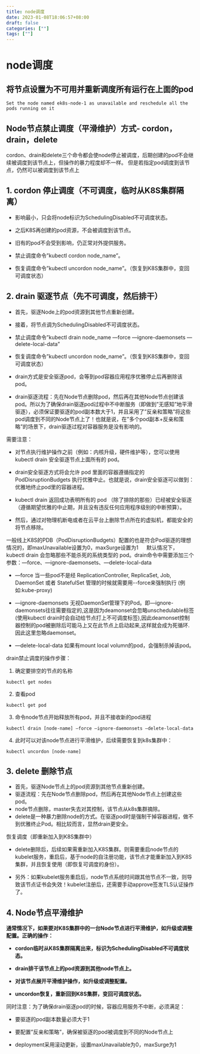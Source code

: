 ```yaml
---
title: node调度
date: 2023-01-08T18:06:57+08:00
draft: false
categories: [""]
tags: [""]
---
```


# node调度 
## 将节点设置为不可用并重新调度所有运行在上面的pod
``` 
Set the node named ek8s-node-1 as unavailable and reschedule all the pods running on it
```

## **Node节点禁止调度（平滑维护）方式- cordon，drain，delete**
cordon、drain和delete三个命令都会使node停止被调度，后期创建的pod不会继续被调度到该节点上，但操作的暴力程度却不一样。
 但是若指定pod调度到该节点，仍然可以被调度到该节点上

## **1. cordon 停止调度**（不可调度，临时从K8S集群隔离）
* 影响最小，只会将node标识为SchedulingDisabled不可调度状态。 

* 之后K8S再创建的pod资源，不会被调度到该节点。 

* 旧有的pod不会受到影响，仍正常对外提供服务。 

* 禁止调度命令”kubectl cordon node_name”。 

* 恢复调度命令”kubectl uncordon node_name”。（恢复到K8S集群中，变回可调度状态） 


## **2. drain 驱逐节点**（先不可调度，然后排干）
* 首先，驱逐Node上的pod资源到其他节点重新创建。 

* 接着，将节点调为SchedulingDisabled不可调度状态。 

* 禁止调度命令”kubectl drain node_name —force —ignore-daemonsets —delete-local-data” 

* 恢复调度命令”kubectl uncordon node_name”。（恢复到K8S集群中，变回可调度状态） 

* drain方式是安全驱逐pod，会等到pod容器应用程序优雅停止后再删除该pod。 

* drain驱逐流程：先在Node节点删除pod，然后再在其他Node节点创建该pod。所以为了确保drain驱逐pod过程中不中断服务（即做到”无感知”地平滑驱逐），必须保证要驱逐的pod副本数大于1，并且采用了”反亲和策略”将这些pod调度到不同的Node节点上了！也就是说，在”多个pod副本+反亲和策略”的场景下，drain驱逐过程对容器服务是没有影响的。 

 
需要注意：
* 对节点执行维护操作之前（例如：内核升级，硬件维护等），您可以使用 kubectl drain 安全驱逐节点上面所有的 pod。 

* drain安全驱逐方式将会允许 pod 里面的容器遵循指定的 PodDisruptionBudgets 执行优雅中止。也就是说，drain安全驱逐可以做到：优雅地终止pod里的容器进程。 

* kubectl drain 返回成功表明所有的 pod （除了排除的那些）已经被安全驱逐（遵循期望优雅的中止期，并且没有违反任何应用程序级别的中断预算）。 

* 然后，通过对物理机断电或者在云平台上删除节点所在的虚拟机，都能安全的将节点移除。 

 
一般线上K8S的PDB（PodDisruptionBudgets）配置的也是符合Pod驱逐的理想情况的，即maxUnavailable设置为0，maxSurge设置为1
　
默认情况下，kubectl drain 会忽略那些不能杀死的系统类型的 pod。drain命令中需要添加三个参数：—force、—ignore-daemonsets、—delete-local-data
* —force 当一些pod不是经 ReplicationController, ReplicaSet, Job, DaemonSet 或者 StatefulSet 管理的时候就需要用--force来强制执行 (例如:kube-proxy) 

* —ignore-daemonsets 无视DaemonSet管理下的Pod。即—ignore-daemonsets往往需要指定的,这是因为deamonset会忽略unschedulable标签(使用kubectl drain时会自动给节点打上不可调度标签),因此deamonset控制器控制的pod被删除后可能马上又在此节点上启动起来,这样就会成为死循环.因此这里忽略daemonset。 

* —delete-local-data 如果有mount local volumn的pod，会强制杀掉该pod。 

 
drain禁止调度的操作步骤：
1. 确定要排空的节点的名称
```
kubectl get nodes  
```
2. 查看pod
```
kubectl get pod
``` 
3. 命令node节点开始释放所有pod，并且不接收新的pod进程
```
kubectl drain [node-name] —force —ignore-daemonsets —delete-local-data 
```
4. 此时可以对该node节点进行平滑维护，后续需要恢复到k8s集群中：
```
kubectl uncordon [node-name]
```
 
## **3. delete 删除节点**
* 首先，驱逐Node节点上的pod资源到其他节点重新创建。 
* 驱逐流程：先在Node节点删除pod，然后再在其他Node节点上创建这些pod。 
* node节点删除，master失去对其控制，该节点从k8s集群摘除。 
* delete是一种暴力删除node的方式。在驱逐pod时是强制干掉容器进程，做不到优雅终止Pod。相比较而言，显然drain更安全。 
 
恢复调度（即重新加入到K8S集群中）
* delete删除后，后续如果需重新加入K8S集群。则需要重启node节点的kubelet服务，重启后，基于node的自注册功能，该节点才能重新加入到K8S集群，并且恢复使用（即恢复可调度的身份）。 

* 另外：如果kubelet服务重启后，node节点系统时间跟其他节点不一致，则导致该节点证书会失效！kubelet注册后，还需要手动approve签发TLS认证操作了。 


 
## **4. Node节点平滑维护**
**通常情况下，如果要对K8S集群中的一台Node节点进行平滑维护，如升级或调整配置。正确的操作：**
* **cordon临时从K8S集群隔离出来，标识为SchedulingDisabled不可调度状态。** 

* **drain排干该节点上的pod资源到其他node节点上。** 

* **对该节点展开平滑维护操作，如升级或调整配置。** 

* **uncordon恢复，重新回到K8S集群，变回可调度状态。** 

 
同时注意：为了确保drain驱逐pod的时候，容器应用服务不中断，必须满足：
* 要驱逐的pod副本数量必须大于1 

* 要配置”反亲和策略”，确保被驱逐的pod被调度到不同的Node节点上 

* deployment采用滚动更新，设置maxUnavailable为0，maxSurge为1 

